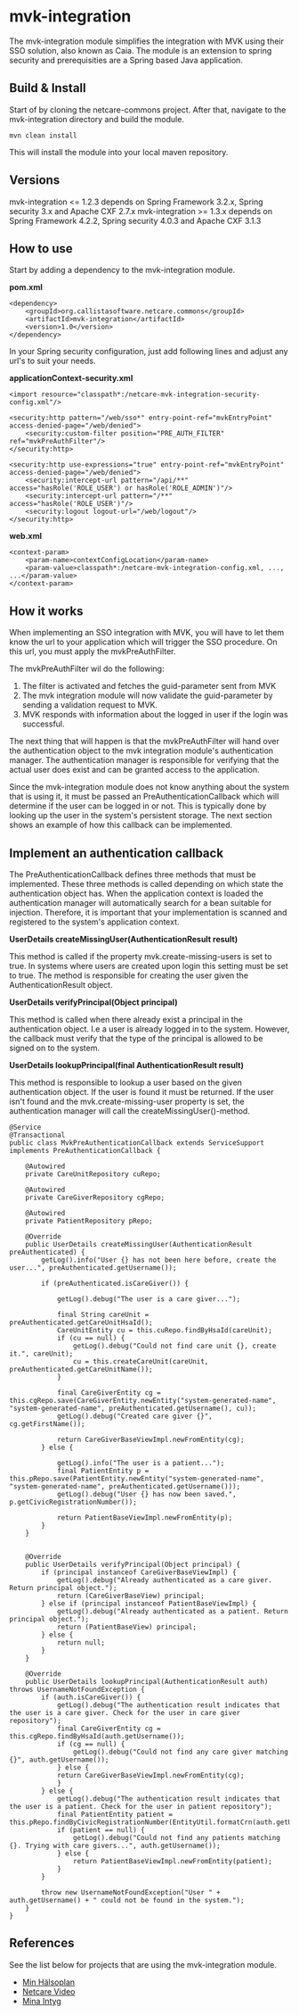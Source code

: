 mvk-integration
===============

The mvk-integration module simplifies the integration with MVK using their SSO solution, also known as Caia. The module is an extension to spring security and prerequisities are a Spring based Java application.

## Build & Install
Start of by cloning the netcare-commons project. After that, navigate to the mvk-integration directory and build the module.

    mvn clean install

This will install the module into your local maven repository.

## Versions
mvk-integration <= 1.2.3 depends on Spring Framework 3.2.x, Spring security 3.x and Apache CXF 2.7.x
mvk-integration >= 1.3.x depends on Spring Framework 4.2.2, Spring security 4.0.3 and Apache CXF 3.1.3 

## How to use
Start by adding a dependency to the mvk-integration module.

**pom.xml**

    <dependency>
        <groupId>org.callistasoftware.netcare.commons</groupId>
        <artifactId>mvk-integration</artifactId>
        <version>1.0</version>
    </dependency>

In your Spring security configuration, just add following lines and adjust any url's to suit your needs.

**applicationContext-security.xml**

    <import resource="classpath*:/netcare-mvk-integration-security-config.xml"/>
    
    <security:http pattern="/web/sso*" entry-point-ref="mvkEntryPoint" access-denied-page="/web/denied">
        <security:custom-filter position="PRE_AUTH_FILTER" ref="mvkPreAuthFilter"/>
    </security:http>
    
    <security:http use-expressions="true" entry-point-ref="mvkEntryPoint" access-denied-page="/web/denied">
        <security:intercept-url pattern="/api/**" access="hasRole('ROLE_USER') or hasRole('ROLE_ADMIN')"/>
        <security:intercept-url pattern="/**" access="hasRole('ROLE_USER')"/>
        <security:logout logout-url="/web/logout"/>
    </security:http>

**web.xml**

    <context-param>
        <param-name>contextConfigLocation</param-name>
        <param-value>classpath*:/netcare-mvk-integration-config.xml, ..., ...</param-value>
    </context-param>

## How it works
When implementing an SSO integration with MVK, you will have to let them know the url to your application which will trigger the SSO procedure. On this url, you must apply the mvkPreAuthFilter.

The mvkPreAuthFilter wil do the following:
 1. The filter is activated and fetches the guid-parameter sent from MVK
 2. The mvk integration module will now validate the guid-parameter by sending a validation request to MVK.
 3. MVK responds with information about the logged in user if the login was successful.

The next thing that will happen is that the mvkPreAuthFilter will hand over the authentication object to the mvk integration module's authentication manager. The authentication manager is responsible for verifying that the actual user does exist and can be granted access to the application.

Since the mvk-integration module does not know anything about the system that is using it, it must be passed an PreAuthenticationCallback which will determine if the user can be logged in or not. This is typically done by looking up the user in the system's persistent storage. The next section shows an example of how this callback can be implemented.

## Implement an authentication callback

The PreAuthenticationCallback defines three methods that must be implemented. These three methods is called depending on which state the authentication object has. When the application context is loaded the authentication manager will automatically search for a bean suitable for injection. Therefore, it is important that your implementation is scanned and registered to the system's application context.

**UserDetails createMissingUser(AuthenticationResult result)**

This method is called if the property mvk.create-missing-users is set to true. In systems where users are created upon login this setting must be set to true. The method is responsible for creating the user given the AuthenticationResult object.

**UserDetails verifyPrincipal(Object principal)**

This method is called when there already exist a principal in the authentication object. I.e a user is already logged in to the system. However, the callback must verify that the type of the principal is allowed to be signed on to the system.

**UserDetails lookupPrincipal(final AuthenticationResult result)**

This method is responsible to lookup a user based on the given authentication object. If the user is found it must be returned. If the user isn't found and the mvk.create-missing-user property is set, the authentication manager will call the createMissingUser()-method.

    @Service
    @Transactional
    public class MvkPreAuthenticationCallback extends ServiceSupport implements PreAuthenticationCallback {
    
        @Autowired
        private CareUnitRepository cuRepo;
    
        @Autowired
        private CareGiverRepository cgRepo;
        
        @Autowired
        private PatientRepository pRepo;
    
        @Override
        public UserDetails createMissingUser(AuthenticationResult preAuthenticated) {
            getLog().info("User {} has not been here before, create the user...", preAuthenticated.getUsername());
    
            if (preAuthenticated.isCareGiver()) {
    
                getLog().debug("The user is a care giver...");
    
                final String careUnit = preAuthenticated.getCareUnitHsaId();
                CareUnitEntity cu = this.cuRepo.findByHsaId(careUnit);
                if (cu == null) {
                    getLog().debug("Could not find care unit {}, create it.", careUnit);
                    cu = this.createCareUnit(careUnit, preAuthenticated.getCareUnitName());
                }
    
                final CareGiverEntity cg = this.cgRepo.save(CareGiverEntity.newEntity("system-generated-name", "system-generated-name", preAuthenticated.getUsername(), cu));
                getLog().debug("Created care giver {}", cg.getFirstName());
    
                return CareGiverBaseViewImpl.newFromEntity(cg);
            } else {
    
                getLog().info("The user is a patient...");
                final PatientEntity p = this.pRepo.save(PatientEntity.newEntity("system-generated-name", "system-generated-name", preAuthenticated.getUsername()));
                getLog().debug("User {} has now been saved.", p.getCivicRegistrationNumber());
    
                return PatientBaseViewImpl.newFromEntity(p);
            }
        }
    
    
        @Override
        public UserDetails verifyPrincipal(Object principal) {
            if (principal instanceof CareGiverBaseViewImpl) {
                getLog().debug("Already authenticated as a care giver. Return principal object.");
                return (CareGiverBaseView) principal;
            } else if (principal instanceof PatientBaseViewImpl) {
                getLog().debug("Already authenticated as a patient. Return principal object.");
                return (PatientBaseView) principal;
            } else {
                return null;
            }
        }
    
        @Override
        public UserDetails lookupPrincipal(AuthenticationResult auth) throws UsernameNotFoundException {
            if (auth.isCareGiver()) {
                getLog().debug("The authentication result indicates that the user is a care giver. Check for the user in care giver repository");
                final CareGiverEntity cg = this.cgRepo.findByHsaId(auth.getUsername());
                if (cg == null) {
                    getLog().debug("Could not find any care giver matching {}", auth.getUsername());
                } else {			
                return CareGiverBaseViewImpl.newFromEntity(cg);
                }
            } else {
                getLog().debug("The authentication result indicates that the user is a patient. Check for the user in patient repository");
                final PatientEntity patient =   this.pRepo.findByCivicRegistrationNumber(EntityUtil.formatCrn(auth.getUsername()));
                if (patient == null) {
                    getLog().debug("Could not find any patients matching {}. Trying with care givers...", auth.getUsername());
                } else {
                    return PatientBaseViewImpl.newFromEntity(patient);
                }
            }
    
            throw new UsernameNotFoundException("User " + auth.getUsername() + " could not be found in the system.");
        }
    }

## References
See the list below for projects that are using the mvk-integration module.

 * [Min Hälsoplan](https://github.com/callista-software/netcare-healthplan)
 * [Netcare Video](https://github.com/callista-software/netcare-video)
 * [Mina Intyg](https://github.com/sklintyg/minaintyg)